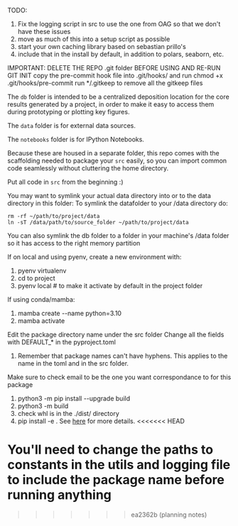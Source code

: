 TODO: 
1. Fix the logging script in src to use the one from OAG so that we don't have these issues
2. move as much of this into a setup script as possible
3. start your own caching library based on sebastian prillo's
4. include that in the install by default, in addition to polars, seaborn, etc.

IMPORTANT: DELETE THE REPO .git folder BEFORE USING AND RE-RUN GIT INIT
copy the pre-commit hook file into .git/hooks/ and run chmod +x .git/hooks/pre-commit
run \*/.gitkeep to remove all the gitkeep files

The ```db``` folder is intended to be a centralized deposition location for the core results generated by a project, in order to make it easy to access them during prototyping or plotting key figures.

The ```data``` folder is for external data sources.

The ```notebooks``` folder is for IPython Notebooks.

Because these are housed in a separate folder, this repo comes with the scaffolding needed to package your ```src``` easily, so you can import common code seamlessly without cluttering the home directory.

Put all code in ```src``` from the beginning :)

You may want to symlink your actual data directory into or to the data directory in this folder:
To symlink the datafolder to your /data directory do: 
```
rm -rf ~/path/to/project/data
ln -sT /data/path/to/source_folder ~/path/to/project/data
```
You can also symlink the db folder to a folder in your machine's /data folder so it has access to the right memory partition

If on local and using pyenv, create a new environment with:
1. pyenv virtualenv <python-version> <env-name>
2. cd to project
3. pyenv local <env-name> # to make it activate by default in the project folder

If using conda/mamba:
1. mamba create --name <env-name> python=3.10
2. mamba activate <env-name>

Edit the package directory name under the src folder
Change all the fields with DEFAULT_* in the pyproject.toml
1. Remember that package names can't have hyphens. This applies to the name in the toml and in the src folder.

Make sure to check email to be the one you want correspondance to for this package
1. python3 -m pip install --upgrade build
2. python3 -m build
3. check whl is in the ./dist/ directory
4. pip install -e .
See [here](https://packaging.python.org/en/latest/tutorials/packaging-projects/) for more details.
<<<<<<< HEAD

You'll need to change the paths to constants in the utils and logging file to include the package name before running anything
=======
>>>>>>> ea2362b (planning notes)
